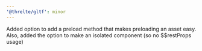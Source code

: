 ```yaml
---
'@threlte/gltf': minor
---
```


Added option to add a preload method that makes preloading an asset easy. Also, added the option to make an isolated component (so no \$\$restProps usage)
